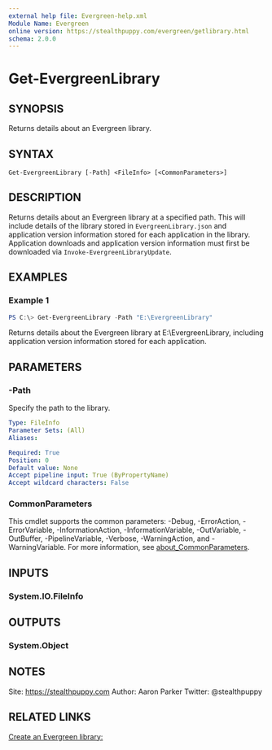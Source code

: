 ```yaml
---
external help file: Evergreen-help.xml
Module Name: Evergreen
online version: https://stealthpuppy.com/evergreen/getlibrary.html
schema: 2.0.0
---
```


# Get-EvergreenLibrary

## SYNOPSIS

Returns details about an Evergreen library.

## SYNTAX

```
Get-EvergreenLibrary [-Path] <FileInfo> [<CommonParameters>]
```

## DESCRIPTION

Returns details about an Evergreen library at a specified path. This will include details of the library stored in `EvergreenLibrary.json` and application version information stored for each application in the library. Application downloads and application version information must first be downloaded via `Invoke-EvergreenLibraryUpdate`.

## EXAMPLES

### Example 1

```powershell
PS C:\> Get-EvergreenLibrary -Path "E:\EvergreenLibrary"
```

Returns details about the Evergreen library at E:\EvergreenLibrary, including application version information stored for each application.

## PARAMETERS

### -Path

Specify the path to the library.

```yaml
Type: FileInfo
Parameter Sets: (All)
Aliases:

Required: True
Position: 0
Default value: None
Accept pipeline input: True (ByPropertyName)
Accept wildcard characters: False
```

### CommonParameters

This cmdlet supports the common parameters: -Debug, -ErrorAction, -ErrorVariable, -InformationAction, -InformationVariable, -OutVariable, -OutBuffer, -PipelineVariable, -Verbose, -WarningAction, and -WarningVariable. For more information, see [about_CommonParameters](http://go.microsoft.com/fwlink/?LinkID=113216).

## INPUTS

### System.IO.FileInfo

## OUTPUTS

### System.Object

## NOTES

Site: https://stealthpuppy.com
Author: Aaron Parker
Twitter: @stealthpuppy

## RELATED LINKS

[Create an Evergreen library:](https://stealthpuppy.com/evergreen/getlibrary.html)
